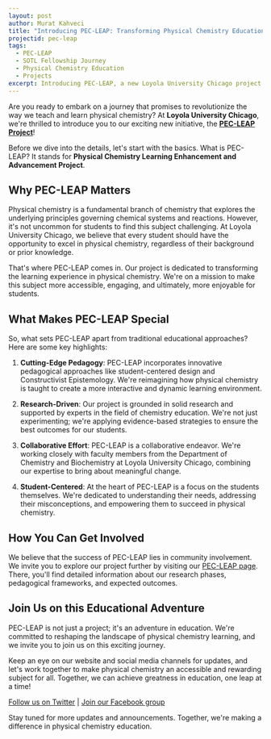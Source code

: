 ```yaml
---
layout: post
author: Murat Kahveci
title: "Introducing PEC-LEAP: Transforming Physical Chemistry Education"
projectid: pec-leap
tags: 
  - PEC-LEAP
  - SOTL Fellowship Journey
  - Physical Chemistry Education
  - Projects
excerpt: Introducing PEC-LEAP, a new Loyola University Chicago project dedicated to enhancing physical chemistry education through student-centered design and research-driven pedagogy.
---
```


Are you ready to embark on a journey that promises to revolutionize the way we teach and learn physical chemistry? At **Loyola University Chicago**, we're thrilled to introduce you to our exciting new initiative, the **[PEC-LEAP Project](/lhu)**!

Before we dive into the details, let's start with the basics. What is PEC-LEAP? It stands for **Physical Chemistry Learning Enhancement and Advancement Project**.

## Why PEC-LEAP Matters

Physical chemistry is a fundamental branch of chemistry that explores the underlying principles governing chemical systems and reactions. However, it's not uncommon for students to find this subject challenging. At Loyola University Chicago, we believe that every student should have the opportunity to excel in physical chemistry, regardless of their background or prior knowledge.

That's where PEC-LEAP comes in. Our project is dedicated to transforming the learning experience in physical chemistry. We're on a mission to make this subject more accessible, engaging, and ultimately, more enjoyable for students.

## What Makes PEC-LEAP Special

So, what sets PEC-LEAP apart from traditional educational approaches? Here are some key highlights:

1. **Cutting-Edge Pedagogy**: PEC-LEAP incorporates innovative pedagogical approaches like student-centered design and Constructivist Epistemology. We're reimagining how physical chemistry is taught to create a more interactive and dynamic learning environment.

2. **Research-Driven**: Our project is grounded in solid research and supported by experts in the field of chemistry education. We're not just experimenting; we're applying evidence-based strategies to ensure the best outcomes for our students.

3. **Collaborative Effort**: PEC-LEAP is a collaborative endeavor. We're working closely with faculty members from the Department of Chemistry and Biochemistry at Loyola University Chicago, combining our expertise to bring about meaningful change.

4. **Student-Centered**: At the heart of PEC-LEAP is a focus on the students themselves. We're dedicated to understanding their needs, addressing their misconceptions, and empowering them to succeed in physical chemistry.

## How You Can Get Involved

We believe that the success of PEC-LEAP lies in community involvement. We invite you to explore our project further by visiting our [PEC-LEAP page](/lhu). There, you'll find detailed information about our research phases, pedagogical frameworks, and expected outcomes.

## Join Us on this Educational Adventure

PEC-LEAP is not just a project; it's an adventure in education. We're committed to reshaping the landscape of physical chemistry learning, and we invite you to join us on this exciting journey.

Keep an eye on our website and social media channels for updates, and let's work together to make physical chemistry an accessible and rewarding subject for all. Together, we can achieve greatness in education, one leap at a time!

[Follow us on Twitter](https://twitter.com/iMuratKahveci) | [Join our Facebook group](https://www.facebook.com/groups/pecleap/)

Stay tuned for more updates and announcements. Together, we're making a difference in physical chemistry education.
